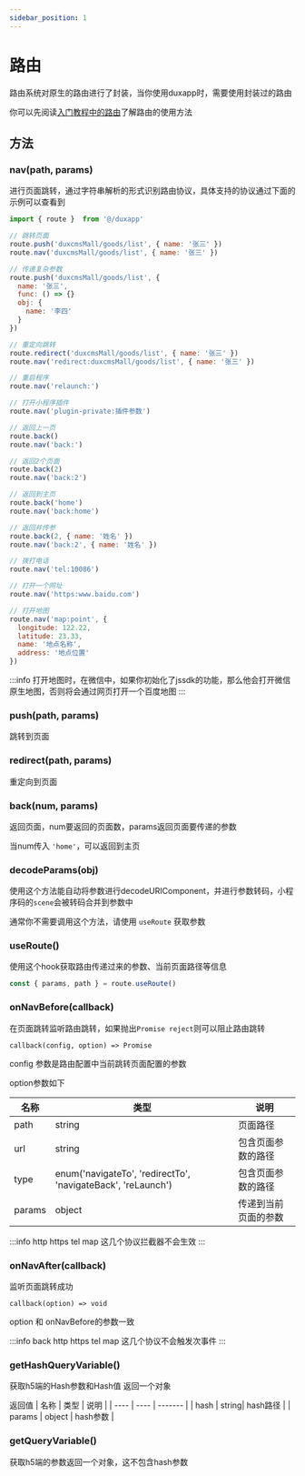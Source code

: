 ```yaml
---
sidebar_position: 1
---
```


# 路由

路由系统对原生的路由进行了封装，当你使用duxapp时，需要使用封装过的路由

你可以先阅读[入门教程中的路由](/docs/course/started/route)了解路由的使用方法

## 方法

### nav(path, params)

进行页面跳转，通过字符串解析的形式识别路由协议，具体支持的协议通过下面的示例可以查看到

```js
import { route }  from '@/duxapp'

// 跳转页面
route.push('duxcmsMall/goods/list', { name: '张三' })
route.nav('duxcmsMall/goods/list', { name: '张三' })

// 传递复杂参数
route.push('duxcmsMall/goods/list', { 
  name: '张三',
  func: () => {}
  obj: {
    name: '李四'
  }
})

// 重定向跳转
route.redirect('duxcmsMall/goods/list', { name: '张三' })
route.nav('redirect:duxcmsMall/goods/list', { name: '张三' })

// 重启程序
route.nav('relaunch:')

// 打开小程序插件
route.nav('plugin-private:插件参数')

// 返回上一页
route.back()
route.nav('back:')

// 返回2个页面
route.back(2)
route.nav('back:2')

// 返回到主页
route.back('home')
route.nav('back:home')

// 返回并传参
route.back(2, { name: '姓名' })
route.nav('back:2', { name: '姓名' })

// 拨打电话
route.nav('tel:10086')

// 打开一个网址
route.nav('https:www.baidu.com')

// 打开地图
route.nav('map:point', {
  longitude: 122.22,
  latitude: 23.33,
  name: '地点名称',
  address: '地点位置'
})
```

:::info
打开地图时，在微信中，如果你初始化了jssdk的功能，那么他会打开微信原生地图，否则将会通过网页打开一个百度地图
:::

### push(path, params)

跳转到页面

### redirect(path, params)

重定向到页面

### back(num, params)

返回页面，num要返回的页面数，params返回页面要传递的参数

当num传入 `'home'`，可以返回到主页

### decodeParams(obj)

使用这个方法能自动将参数进行decodeURIComponent，并进行参数转码，小程序码的`scene`会被转码合并到参数中

通常你不需要调用这个方法，请使用 `useRoute` 获取参数

### useRoute()

使用这个hook获取路由传递过来的参数、当前页面路径等信息

```js
const { params, path } = route.useRoute()
```

### onNavBefore(callback)

在页面跳转监听路由跳转，如果抛出`Promise reject`则可以阻止路由跳转

`callback(config, option) => Promise`

config 参数是路由配置中当前跳转页面配置的参数

option参数如下

| 名称 | 类型 | 说明 |
| ---- | ---- | ------- |
| path | string| 页面路径 |
| url | string | 包含页面参数的路径 |
| type | enum('navigateTo', 'redirectTo', 'navigateBack', 'reLaunch') | 包含页面参数的路径 |
| params | object | 传递到当前页面的参数 |

:::info
http https tel map 这几个协议拦截器不会生效
:::

### onNavAfter(callback)

监听页面跳转成功

`callback(option) => void`

option 和 onNavBefore的参数一致


:::info
back http https tel map 这几个协议不会触发次事件
:::

### getHashQueryVariable()

获取h5端的Hash参数和Hash值 返回一个对象

返回值
| 名称 | 类型 | 说明 |
| ---- | ---- | ------- |
| hash | string| hash路径 |
| params | object | hash参数 |

### getQueryVariable()

获取h5端的参数返回一个对象，这不包含hash参数
